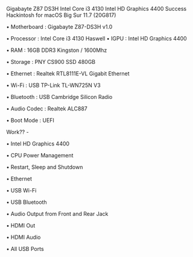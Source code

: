 Gigabayte Z87 DS3H Intel Core i3 4130 Intel HD Graphics 4400 Success Hackintosh for
 macOS Big Sur 11.7 (20G817)

• Motherboard : Gigabayte Z87-DS3H v1.0 

• Processor : Intel Core i3 4130 Haswell 
• IGPU : Intel HD Graphics 4400 

• RAM : 16GB DDR3 Kingston / 1600Mhz
 
• Storage : PNY CS900 SSD 480GB
 
• Ethernet : Realtek RTL8111E-VL Gigabit Ethernet
 
• Wi-Fi : USB TP-Link TL-WN725N V3 

• Bluetooth : USB Cambridge Silicon Radio
 
• Audio Codec : Realtek ALC887
 
• Boot Mode : UEFI 

Work?? -

• Intel HD Graphics 4400 

• CPU Power Management 

• Restart, Sleep and Shutdown 

• Ethernet 

• USB Wi-Fi 

• USB Bluetooth 

• Audio Output from Front and Rear Jack 

• HDMI Out
 
• HDMI Audio 

• All USB Ports
